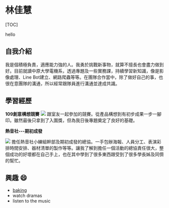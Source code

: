 # 林佳慧
[TOC]

hello
## 自我介紹
我是個積極負責，適應能力強的人。我勇於挑戰新事物，就算不擅長也會盡力做到好。目前就讀中原大學電機系，透過專題及一些實務課，持續學習新知識，像是影像處理、Line Bot建立、網路爬蟲等等。在團隊合作當中，除了做好自己的事，也很在意團隊的溝通，所以經常跟隊員進行溝通並達成共識。
## 學習經歷
**109創意構想競賽**
![](https://i.imgur.com/51HO0O0.png)
跟室友一起參加的競賽。從產品構想到有初步成果一步一腳印。雖然最後只拿到了入圍獎，但為我日後專題奠定了良好的基礎。

**熱音社---期初成發**

![](https://i.imgur.com/9oTHOda.jpg)
擔任熱音社小練組幹部及期初成發的總協。一手包辦海報、人員分工、表演彩排時間安排、器材清單的製作等等。讓我了解到擔任一個活動的總協責任很大，整個成功的好壞都在自己手上，也在其中學到了很多東西跟受到了很多學長姊及同儕的幫忙。



## 興趣 :smile:
- [baking](https://www.youtube.com/watch?v=QMKDI3kVtJ8&list=PLAnlqls9qxIKzSU8s5aRwlwgGa3vfm78_&index=4&t=556s)
- watch dramas
- listen to the music
